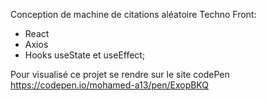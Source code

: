 Conception de machine de citations aléatoire
Techno Front:

- React
- Axios
- Hooks useState et useEffect;

Pour visualisé ce projet
se rendre sur le site codePen
https://codepen.io/mohamed-a13/pen/ExopBKQ

